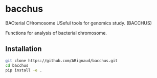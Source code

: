 # bacchus

BACterial CHromosome USeful tools for genomics study. (BACCHUS)

Functions for analysis of bacterial chromosome.

## Installation

```bash  
git clone https://github.com/ABignaud/bacchus.git
cd bacchus
pip install -e .
```
